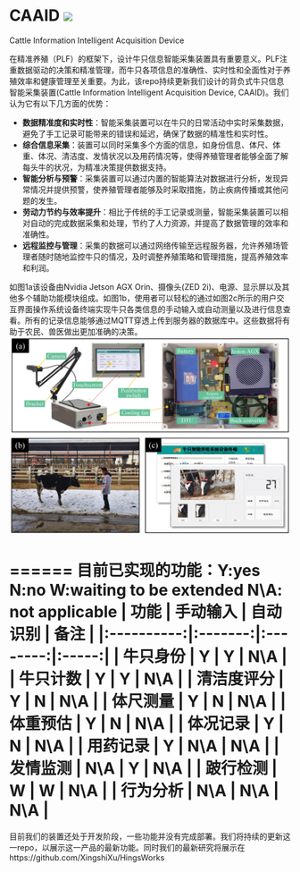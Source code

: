 # CAAID ![](https://img.shields.io/badge/contributor-XingshiXu-brightgreen.svg)

Cattle Information Intelligent Acquisition Device

在精准养殖（PLF）的框架下，设计牛只信息智能采集装置具有重要意义。PLF注重数据驱动的决策和精准管理，而牛只各项信息的准确性、实时性和全面性对于养殖效率和健康管理至关重要。为此，该repo持续更新我们设计的背负式牛只信息智能采集装置(Cattle Information Intelligent Acquisition Device, CAAID)。我们认为它有以下几方面的优势：
- **数据精准度和实时性**：智能采集装置可以在牛只的日常活动中实时采集数据，避免了手工记录可能带来的错误和延迟，确保了数据的精准性和实时性。
- **综合信息采集**：装置可以同时采集多个方面的信息，如身份信息、体尺、体重、体况、清洁度、发情状况以及用药情况等，使得养殖管理者能够全面了解每头牛的状况，为精准决策提供数据支持。
- **智能分析与预警**：采集装置可以通过内置的智能算法对数据进行分析，发现异常情况并提供预警，使养殖管理者能够及时采取措施，防止疾病传播或其他问题的发生。
- **劳动力节约与效率提升**：相比于传统的手工记录或测量，智能采集装置可以相对自动的完成数据采集和处理，节约了人力资源，并提高了数据管理的效率和准确性。
- **远程监控与管理**：采集的数据可以通过网络传输至远程服务器，允许养殖场管理者随时随地监控牛只的情况，及时调整养殖策略和管理措施，提高养殖效率和利润。


如图1a该设备由Nvidia Jetson AGX Orin、摄像头(ZED 2i)、电源、显示屏以及其他多个辅助功能模块组成。如图1b，使用者可以轻松的通过如图2c所示的用户交互界面操作系统设备终端实现牛只各类信息的手动输入或自动测量以及进行信息查看。所有的记录信息能够通过MQTT穿透上传到服务器的数据库中。这些数据将有助于农民、兽医做出更加准确的决策。
![示例图片1](https://github.com/XingshiXu/CAAID/blob/main/Example%20image1.jpg)


======
目前已实现的功能：Y:yes N:no W:waiting to be extended  N\A: not applicable
| 功能       | 手动输入 | 自动识别 | 备注  |
|:----------:|:-------:|:--------:|:-----:|
| 牛只身份   |    Y    |    Y     |  N\A  |
| 牛只计数   |    Y    |    Y     |  N\A  |
| 清洁度评分 |    Y    |    N     |  N\A  |
| 体尺测量   |    Y    |    N     |  N\A  |
| 体重预估   |    Y    |    N     |  N\A  |
| 体况记录   |    Y    |    N     |  N\A  |
| 用药记录   |    Y    |   N\A   |  N\A  |
| 发情监测   |   N\A   |    Y    |  N\A  |
| 跛行检测   |    W    |    W     |  N\A  |
| 行为分析   |   N\A   |   N\A    |  N\A  |
======


目前我们的装置还处于开发阶段，一些功能并没有完成部署。我们将持续的更新这一repo，以展示这一产品的最新功能。同时我们的最新研究将展示在https://github.com/XingshiXu/HingsWorks


